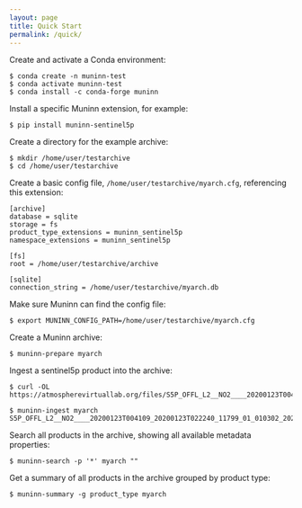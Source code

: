 ```yaml
---
layout: page
title: Quick Start
permalink: /quick/
---
```


Create and activate a Conda environment:

```
$ conda create -n muninn-test
$ conda activate muninn-test
$ conda install -c conda-forge muninn
```

Install a specific Muninn extension, for example:

```
$ pip install muninn-sentinel5p
```

Create a directory for the example archive:

```
$ mkdir /home/user/testarchive
$ cd /home/user/testarchive
```

Create a basic config file, `/home/user/testarchive/myarch.cfg`, referencing this extension:

```
[archive]
database = sqlite
storage = fs
product_type_extensions = muninn_sentinel5p
namespace_extensions = muninn_sentinel5p

[fs]
root = /home/user/testarchive/archive

[sqlite]
connection_string = /home/user/testarchive/myarch.db
```

Make sure Muninn can find the config file:

```
$ export MUNINN_CONFIG_PATH=/home/user/testarchive/myarch.cfg
```

Create a Muninn archive:

```
$ muninn-prepare myarch
```

Ingest a sentinel5p product into the archive:

```
$ curl -OL https://atmospherevirtuallab.org/files/S5P_OFFL_L2__NO2____20200123T004109_20200123T022240_11799_01_010302_20200126T123552.nc

$ muninn-ingest myarch S5P_OFFL_L2__NO2____20200123T004109_20200123T022240_11799_01_010302_20200126T123552.nc
```

Search all products in the archive, showing all available metadata properties:

```
$ muninn-search -p '*' myarch ""
```

Get a summary of all products in the archive grouped by product type:

```
$ muninn-summary -g product_type myarch
```
